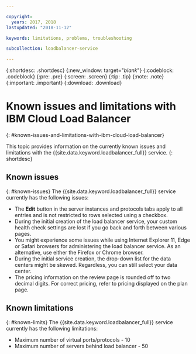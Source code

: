 ```yaml
---

copyright:
  years: 2017, 2018
lastupdated: "2018-11-12"

keywords: limitations, problems, troubleshooting

subcollection: loadbalancer-service

---
```


{:shortdesc: .shortdesc}
{:new_window: target="_blank_"}
{:codeblock: .codeblock}
{:pre: .pre}
{:screen: .screen}
{:tip: .tip}
{:note: .note}
{:important: .important}
{:download: .download}

# Known issues and limitations with IBM Cloud Load Balancer
{: #known-issues-and-limitations-with-ibm-cloud-load-balancer}

This topic provides information on the currently known issues and limitations with the {{site.data.keyword.loadbalancer_full}} service.
{: shortdesc}

## Known issues
{: #known-issues}
The {{site.data.keyword.loadbalancer_full}} service currently has the following issues:

* The **Edit** button in the server instances and protocols tabs apply to all entries and is not restricted to rows selected using a checkbox.
* During the initial creation of the load balancer service, your custom health check settings are lost if you go back and forth between various pages.
* You might experience some issues while using Internet Explorer 11, Edge or Safari browsers for administering the load balancer service. As an alternative, use either the Firefox or Chrome browser.
* During the initial service creation, the drop-down list for the data centers might be skewed. Regardless, you can still select your data center.
* The pricing information on the review page is rounded off to two decimal digits. For correct pricing, refer to pricing displayed on the plan page.

## Known limitations
{: #known-limits}
The {{site.data.keyword.loadbalancer_full}} service currently has the following limitations:

* Maximum number of virtual ports/protocols - 10
* Maximum number of servers behind load balancer - 50
